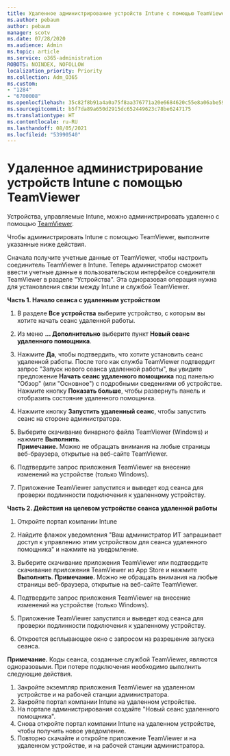 ```yaml
---
title: Удаленное администрирование устройств Intune с помощью TeamViewer
ms.author: pebaum
author: pebaum
manager: scotv
ms.date: 07/28/2020
ms.audience: Admin
ms.topic: article
ms.service: o365-administration
ROBOTS: NOINDEX, NOFOLLOW
localization_priority: Priority
ms.collection: Adm_O365
ms.custom:
- "1284"
- "6700008"
ms.openlocfilehash: 35c82f8b91a4a0a75f8aa376771a20e6684620c55e8a06abe59db22cab945139
ms.sourcegitcommit: b5f7da89a650d2915dc652449623c78be6247175
ms.translationtype: HT
ms.contentlocale: ru-RU
ms.lasthandoff: 08/05/2021
ms.locfileid: "53990540"
---
```

# <a name="use-teamviewer-to-remotely-administer-intune-devices"></a>Удаленное администрирование устройств Intune с помощью TeamViewer

Устройства, управляемые Intune, можно администрировать удаленно с помощью [TeamViewer](https://www.teamviewer.com/).

Чтобы администрировать Intune с помощью TeamViewer, выполните указанные ниже действия. 

Сначала получите учетные данные от TeamViewer, чтобы настроить соединитель TeamViewer в Intune. Теперь администратор сможет ввести учетные данные в пользовательском интерфейсе соединителя TeamViewer в разделе "Устройства". Эта одноразовая операция нужна для установления связи между Intune и службой TeamViewer.

**Часть 1. Начало сеанса с удаленным устройством**

1. В разделе **Все устройства** выберите устройство, с которым вы хотите начать сеанс удаленной работы.
2. Из меню **... Дополнительно** выберите пункт **Новый сеанс удаленного помощника**.
3. Нажмите **Да**, чтобы подтвердить, что хотите установить сеанс удаленной работы.
    После того как служба TeamViewer подтвердит запрос "Запуск нового сеанса удаленной работы", вы увидите предложение **Начать сеанс удаленного помощника** под панелью "Обзор" (или "Основное") с подробными сведениями об устройстве. Нажмите кнопку **Показать больше**, чтобы развернуть панель и отобразить состояние удаленного помощника.
4. Нажмите кнопку **Запустить удаленный сеанс**, чтобы запустить сеанс на стороне администратора.
5. Выберите скачивание бинарного файла TeamViewer (Windows) и нажмите **Выполнить**.<br/>
    **Примечание.** Можно не обращать внимания на любые страницы веб-браузера, открытые на веб-сайте TeamViewer.

6. Подтвердите запрос приложения TeamViewer на внесение изменений на устройстве (только Windows).
7. Приложение TeamViewer запустится и выведет код сеанса для проверки подлинности подключения к удаленному устройству.

**Часть 2. Действия на целевом устройстве сеанса удаленной работы**

1. Откройте портал компании Intune
2. Найдите флажок уведомления "Ваш администратор ИТ запрашивает доступ к управлению этим устройством для сеанса удаленного помощника" и нажмите на уведомление.
3. Выберите скачивание приложения TeamViewer или подтвердите скачивание приложения TeamViewer из App Store и нажмите **Выполнить**.
    **Примечание.** Можно не обращать внимания на любые страницы веб-браузера, открытые на веб-сайте TeamViewer.

4. Подтвердите запрос приложения TeamViewer на внесение изменений на устройстве (только Windows).
5. Приложение TeamViewer запустится и выведет код сеанса для проверки подлинности подключения к удаленному устройству.
6. Откроется всплывающее окно с запросом на разрешение запуска сеанса.

**Примечание.** Коды сеанса, созданные службой TeamViewer, являются одноразовыми. При потере подключения необходимо выполнить следующие действия.

1. Закройте экземпляр приложения TeamViewer на удаленном устройстве и на рабочей станции администратора.
2. Закройте портал компании Intune на удаленном устройстве.
3. На портале администрирования создайте "Новый сеанс удаленного помощника".
4. Снова откройте портал компании Intune на удаленном устройстве, чтобы получить новое уведомление.
5. Повторно скачайте и откройте приложение TeamViewer и на удаленном устройстве, и на рабочей станции администратора.